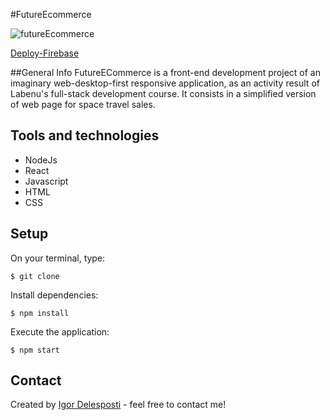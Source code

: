 #FutureEcommerce

![futureEcommerce](https://user-images.githubusercontent.com/56797122/89335027-d6198f00-d66d-11ea-987c-e2b403cf513b.gif)

[Deploy-Firebase](https://ecommercefuture.web.app/)<br>

##General Info
FutureECommerce is a front-end development project of an imaginary web-desktop-first responsive application, as an activity result of Labenu's full-stack development course. It consists in a simplified version of web page for space travel sales.

## Tools and technologies
* NodeJs
* React
* Javascript
* HTML
* CSS

## Setup

On your terminal, type:
```
$ git clone
```

Install dependencies:
```
$ npm install
```

Execute the application:
```
$ npm start
```

## Contact
Created by [Igor Delesposti](https://github.com/igordelesposti) - feel free to contact me!
